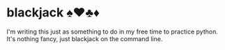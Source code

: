 blackjack ♠♥♣♦
=========

I'm writing this just as something to do in my free time to practice python.  It's nothing fancy, just blackjack on the command line.

